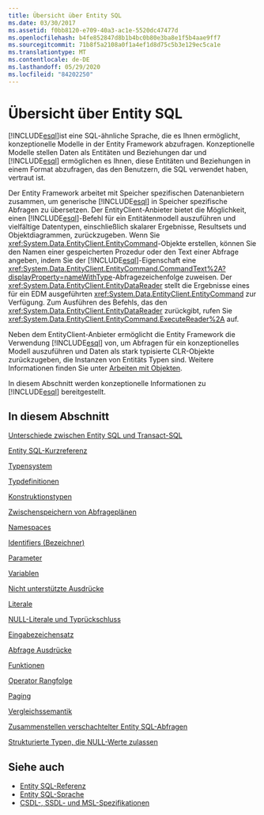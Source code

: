 ```yaml
---
title: Übersicht über Entity SQL
ms.date: 03/30/2017
ms.assetid: f0bb8120-e709-40a3-ac1e-5520dc47477d
ms.openlocfilehash: b4fe852847d8b1b4bc0b80e3ba8e1f5b4aae9ff7
ms.sourcegitcommit: 71b8f5a2108a0f1a4ef1d8d75c5b3e129ec5ca1e
ms.translationtype: MT
ms.contentlocale: de-DE
ms.lasthandoff: 05/29/2020
ms.locfileid: "84202250"
---
```

# <a name="entity-sql-overview"></a>Übersicht über Entity SQL
[!INCLUDE[esql](../../../../../../includes/esql-md.md)]ist eine SQL-ähnliche Sprache, die es Ihnen ermöglicht, konzeptionelle Modelle in der Entity Framework abzufragen. Konzeptionelle Modelle stellen Daten als Entitäten und Beziehungen dar und [!INCLUDE[esql](../../../../../../includes/esql-md.md)] ermöglichen es Ihnen, diese Entitäten und Beziehungen in einem Format abzufragen, das den Benutzern, die SQL verwendet haben, vertraut ist.  

 Der Entity Framework arbeitet mit Speicher spezifischen Datenanbietern zusammen, um generische [!INCLUDE[esql](../../../../../../includes/esql-md.md)] in Speicher spezifische Abfragen zu übersetzen. Der EntityClient-Anbieter bietet die Möglichkeit, einen [!INCLUDE[esql](../../../../../../includes/esql-md.md)]-Befehl für ein Entitätenmodell auszuführen und vielfältige Datentypen, einschließlich skalarer Ergebnisse, Resultsets und Objektdiagrammen, zurückzugeben. Wenn Sie <xref:System.Data.EntityClient.EntityCommand>-Objekte erstellen, können Sie den Namen einer gespeicherten Prozedur oder den Text einer Abfrage angeben, indem Sie der [!INCLUDE[esql](../../../../../../includes/esql-md.md)]-Eigenschaft eine <xref:System.Data.EntityClient.EntityCommand.CommandText%2A?displayProperty=nameWithType>-Abfragezeichenfolge zuweisen. Der <xref:System.Data.EntityClient.EntityDataReader> stellt die Ergebnisse eines für ein EDM ausgeführten <xref:System.Data.EntityClient.EntityCommand> zur Verfügung. Zum Ausführen des Befehls, das den <xref:System.Data.EntityClient.EntityDataReader> zurückgibt, rufen Sie <xref:System.Data.EntityClient.EntityCommand.ExecuteReader%2A> auf.  
  
 Neben dem EntityClient-Anbieter ermöglicht die Entity Framework die Verwendung [!INCLUDE[esql](../../../../../../includes/esql-md.md)] von, um Abfragen für ein konzeptionelles Modell auszuführen und Daten als stark typisierte CLR-Objekte zurückzugeben, die Instanzen von Entitäts Typen sind. Weitere Informationen finden Sie unter [Arbeiten mit Objekten](../working-with-objects.md).  
  
 In diesem Abschnitt werden konzeptionelle Informationen zu [!INCLUDE[esql](../../../../../../includes/esql-md.md)] bereitgestellt.  
  
## <a name="in-this-section"></a>In diesem Abschnitt  
 [Unterschiede zwischen Entity SQL und Transact-SQL](how-entity-sql-differs-from-transact-sql.md)  
  
 [Entity SQL-Kurzreferenz](entity-sql-quick-reference.md)  
  
 [Typensystem](type-system-entity-sql.md)  
  
 [Typdefinitionen](type-definitions-entity-sql.md)  
  
 [Konstruktionstypen](constructing-types-entity-sql.md)  
  
 [Zwischenspeichern von Abfrageplänen](query-plan-caching-entity-sql.md)  
  
 [Namespaces](namespaces-entity-sql.md)  
  
 [Identifiers (Bezeichner)](identifiers-entity-sql.md)  
  
 [Parameter](parameters-entity-sql.md)  
  
 [Variablen](variables-entity-sql.md)  
  
 [Nicht unterstützte Ausdrücke](unsupported-expressions-entity-sql.md)  
  
 [Literale](literals-entity-sql.md)  
  
 [NULL-Literale und Typrückschluss](null-literals-and-type-inference-entity-sql.md)  
  
 [Eingabezeichensatz](input-character-set-entity-sql.md)  
  
 [Abfrage Ausdrücke](query-expressions-entity-sql.md)  
  
 [Funktionen](functions-entity-sql.md)  
  
 [Operator Rangfolge](operator-precedence-entity-sql.md)  
  
 [Paging](paging-entity-sql.md)  
  
 [Vergleichssemantik](comparison-semantics-entity-sql.md)  
  
 [Zusammenstellen verschachtelter Entity SQL-Abfragen](composing-nested-entity-sql-queries.md)  
  
 [Strukturierte Typen, die NULL-Werte zulassen](nullable-structured-types-entity-sql.md)  
  
## <a name="see-also"></a>Siehe auch

- [Entity SQL-Referenz](entity-sql-reference.md)
- [Entity SQL-Sprache](entity-sql-language.md)
- [CSDL-, SSDL- und MSL-Spezifikationen](/ef/ef6/modeling/designer/advanced/edmx/csdl-spec)
